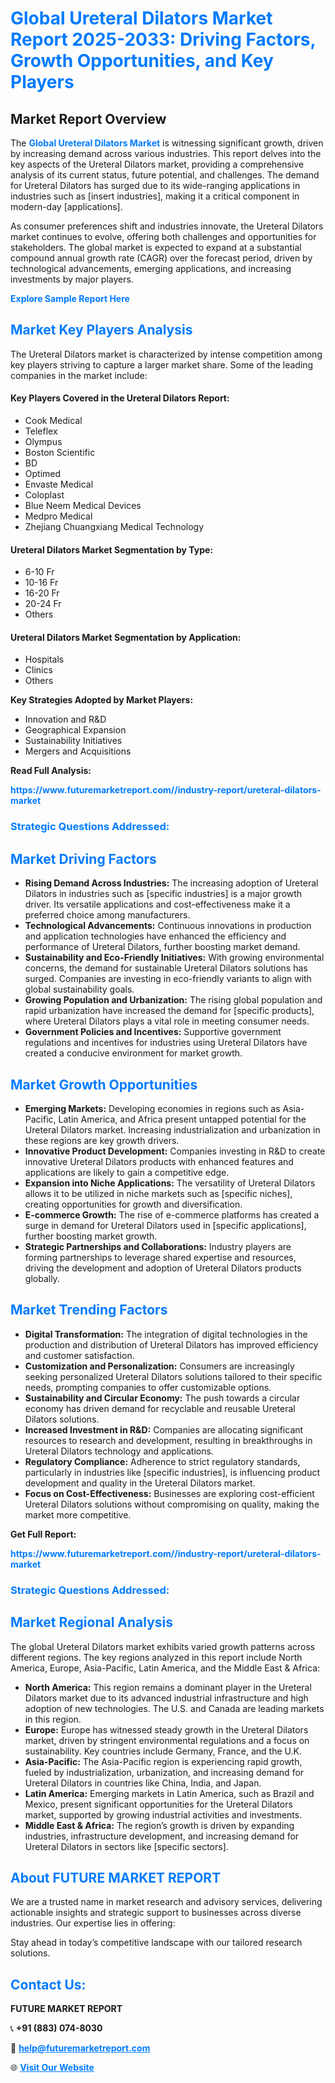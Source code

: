 <h1 style="color: #007BFF;">Global Ureteral Dilators Market Report 2025-2033: Driving Factors, Growth Opportunities, and Key Players</h1>

<section id="overview">
<h2>Market Report Overview</h2>
<p>The <a href="https://www.futuremarketreport.com//industry-report/ureteral-dilators-market" style="color: #007BFF; text-decoration: none;"><strong>Global Ureteral Dilators Market</strong></a> is witnessing significant growth, driven by increasing demand across various industries. This report delves into the key aspects of the Ureteral Dilators market, providing a comprehensive analysis of its current status, future potential, and challenges. The demand for Ureteral Dilators has surged due to its wide-ranging applications in industries such as [insert industries], making it a critical component in modern-day [applications].</p>
<p>As consumer preferences shift and industries innovate, the Ureteral Dilators market continues to evolve, offering both challenges and opportunities for stakeholders. The global market is expected to expand at a substantial compound annual growth rate (CAGR) over the forecast period, driven by technological advancements, emerging applications, and increasing investments by major players.</p>
</section>

<section id="overview">
<p><a href="https://www.futuremarketreport.com//request-sample/reportId=49642" style="color: #007BFF; text-decoration: none;"><strong>Explore Sample Report Here</strong></a></p>
</section>

<section id="key-players">
<h2 style="color: #007BFF;">Market Key Players Analysis</h2>
<p>The Ureteral Dilators market is characterized by intense competition among key players striving to capture a larger market share. Some of the leading companies in the market include:</p>
<h4>Key Players Covered in the Ureteral Dilators Report:</h4>
<ul><li>Cook Medical</li><li>Teleflex</li><li>Olympus</li><li>Boston Scientific</li><li>BD</li><li>Optimed</li><li>Envaste Medical</li><li>Coloplast</li><li>Blue Neem Medical Devices</li><li>Medpro Medical</li><li>Zhejiang Chuangxiang Medical Technology</li></ul>
<h4>Ureteral Dilators Market Segmentation by Type:</h4>
<ul><li>6-10 Fr</li><li>10-16 Fr</li><li>16-20 Fr</li><li>20-24 Fr</li><li>Others</li></ul>

<h4>Ureteral Dilators Market Segmentation by Application:</h4>
<ul><li>Hospitals</li><li>Clinics</li><li>Others</li></ul>
<p><strong>Key Strategies Adopted by Market Players:</strong></p>
<ul>
<li>Innovation and R&D</li>
<li>Geographical Expansion</li>
<li>Sustainability Initiatives</li>
<li>Mergers and Acquisitions</li>
</ul>
</section>

<section>
<p><strong>Read Full Analysis: </strong></p><a href="https://www.futuremarketreport.com//industry-report/ureteral-dilators-market" style="color: #007BFF; text-decoration: none;"><strong>https://www.futuremarketreport.com//industry-report/ureteral-dilators-market</strong></a>
<h3 style="color: #007BFF;">Strategic Questions Addressed:</h3>
</section>

<section id="driving-factors">
<h2 style="color: #007BFF;">Market Driving Factors</h2>
<ul>
<li><strong>Rising Demand Across Industries:</strong> The increasing adoption of Ureteral Dilators in industries such as [specific industries] is a major growth driver. Its versatile applications and cost-effectiveness make it a preferred choice among manufacturers.</li>
<li><strong>Technological Advancements:</strong> Continuous innovations in production and application technologies have enhanced the efficiency and performance of Ureteral Dilators, further boosting market demand.</li>
<li><strong>Sustainability and Eco-Friendly Initiatives:</strong> With growing environmental concerns, the demand for sustainable Ureteral Dilators solutions has surged. Companies are investing in eco-friendly variants to align with global sustainability goals.</li>
<li><strong>Growing Population and Urbanization:</strong> The rising global population and rapid urbanization have increased the demand for [specific products], where Ureteral Dilators plays a vital role in meeting consumer needs.</li>
<li><strong>Government Policies and Incentives:</strong> Supportive government regulations and incentives for industries using Ureteral Dilators have created a conducive environment for market growth.</li>
</ul>
</section>

<section id="growth-opportunities">
<h2 style="color: #007BFF;">Market Growth Opportunities</h2>
<ul>
<li><strong>Emerging Markets:</strong> Developing economies in regions such as Asia-Pacific, Latin America, and Africa present untapped potential for the Ureteral Dilators market. Increasing industrialization and urbanization in these regions are key growth drivers.</li>
<li><strong>Innovative Product Development:</strong> Companies investing in R&D to create innovative Ureteral Dilators products with enhanced features and applications are likely to gain a competitive edge.</li>
<li><strong>Expansion into Niche Applications:</strong> The versatility of Ureteral Dilators allows it to be utilized in niche markets such as [specific niches], creating opportunities for growth and diversification.</li>
<li><strong>E-commerce Growth:</strong> The rise of e-commerce platforms has created a surge in demand for Ureteral Dilators used in [specific applications], further boosting market growth.</li>
<li><strong>Strategic Partnerships and Collaborations:</strong> Industry players are forming partnerships to leverage shared expertise and resources, driving the development and adoption of Ureteral Dilators products globally.</li>
</ul>
</section>

<section id="trending-factors">
<h2 style="color: #007BFF;">Market Trending Factors</h2>
<ul>
<li><strong>Digital Transformation:</strong> The integration of digital technologies in the production and distribution of Ureteral Dilators has improved efficiency and customer satisfaction.</li>
<li><strong>Customization and Personalization:</strong> Consumers are increasingly seeking personalized Ureteral Dilators solutions tailored to their specific needs, prompting companies to offer customizable options.</li>
<li><strong>Sustainability and Circular Economy:</strong> The push towards a circular economy has driven demand for recyclable and reusable Ureteral Dilators solutions.</li>
<li><strong>Increased Investment in R&D:</strong> Companies are allocating significant resources to research and development, resulting in breakthroughs in Ureteral Dilators technology and applications.</li>
<li><strong>Regulatory Compliance:</strong> Adherence to strict regulatory standards, particularly in industries like [specific industries], is influencing product development and quality in the Ureteral Dilators market.</li>
<li><strong>Focus on Cost-Effectiveness:</strong> Businesses are exploring cost-efficient Ureteral Dilators solutions without compromising on quality, making the market more competitive.</li>
</ul>
</section>

<section>
<p><strong>Get Full Report: </strong></p><a href="https://www.futuremarketreport.com//industry-report/ureteral-dilators-market" style="color: #007BFF; text-decoration: none;"><strong>https://www.futuremarketreport.com//industry-report/ureteral-dilators-market</strong></a>
<h3 style="color: #007BFF;">Strategic Questions Addressed:</h3>
</section>


<section id="regional-analysis">
<h2 style="color: #007BFF;">Market Regional Analysis</h2>
<p>The global Ureteral Dilators market exhibits varied growth patterns across different regions. The key regions analyzed in this report include North America, Europe, Asia-Pacific, Latin America, and the Middle East & Africa:</p>
<ul>
<li><strong>North America:</strong> This region remains a dominant player in the Ureteral Dilators market due to its advanced industrial infrastructure and high adoption of new technologies. The U.S. and Canada are leading markets in this region.</li>
<li><strong>Europe:</strong> Europe has witnessed steady growth in the Ureteral Dilators market, driven by stringent environmental regulations and a focus on sustainability. Key countries include Germany, France, and the U.K.</li>
<li><strong>Asia-Pacific:</strong> The Asia-Pacific region is experiencing rapid growth, fueled by industrialization, urbanization, and increasing demand for Ureteral Dilators in countries like China, India, and Japan.</li>
<li><strong>Latin America:</strong> Emerging markets in Latin America, such as Brazil and Mexico, present significant opportunities for the Ureteral Dilators market, supported by growing industrial activities and investments.</li>
<li><strong>Middle East & Africa:</strong> The region’s growth is driven by expanding industries, infrastructure development, and increasing demand for Ureteral Dilators in sectors like [specific sectors].</li>
</ul>
</section>

<footer>
<h2 style="color: #007BFF;">About FUTURE MARKET REPORT</h2>
<p>We are a trusted name in market research and advisory services, delivering actionable insights and strategic support to businesses across diverse industries. Our expertise lies in offering:</p>

<p>Stay ahead in today’s competitive landscape with our tailored research solutions.</p>

<h2 style="color: #007BFF;">Contact Us:</h2>
<p><strong>FUTURE MARKET REPORT</strong></p>
<p>📞 <strong>+91 (883) 074-8030</strong></p>
<p>📧 <strong><a href="mailto:help@futuremarketreport.com" style="color: #007BFF;">help@futuremarketreport.com</a></strong></p>
<p>🌐 <strong><a href="https://www.futuremarketreport.com/" style="color: #007BFF;">Visit Our Website</a></strong></p>
</footer>